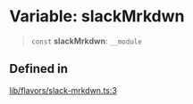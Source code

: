 # Variable: slackMrkdwn

> `const` **slackMrkdwn**: `__module`

## Defined in

[lib/flavors/slack-mrkdwn.ts:3](https://github.com/AgentEnder/markdown-factory/blob/2edbf76b627cbe956c348c7a77ef5e7f1870acac/packages/markdown-factory/src/lib/flavors/slack-mrkdwn.ts#L3)
